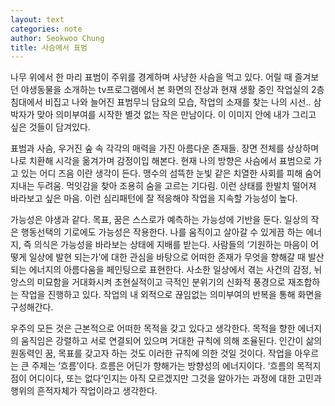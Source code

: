 ```yaml
---
layout: text
categories: note
author: Seokwoo Chung
title: 사슴에서 표범
---
```


나무 위에서 한 마리 표범이 주위를 경계하며 사냥한 사슴을 먹고 있다. 어릴 때 즐겨보던 야생동물을 소개하는 tv프로그램에서 본 화면의 잔상과 현재 생활 중인 작업실의 2층 침대에서 비집고 나와 늘어진 표범무늬 담요의 모습, 작업의 소재를 찾는 나의 시선.. 삼박자가 맞아 의미부여를 시작한 별것 없는 작은 만남이다. 이 이미지 안에 내가 그리고 싶은 것들이 담겨있다. 

표범과 사슴, 우거진 숲 속 각각의 매력을 가진 아름다운 존재들. 장면 전체를 상상하며 나로 치환해 시각을 옮겨가며 감정이입 해본다. 현재 나의 방향은 사슴에서 표범으로 가고 있는 어디 즈음 이란 생각이 든다. 맹수의 섬뜩한 눈빛 같은 치열한 사회를 피해 숨어 지내는 두려움. 먹잇감을 찾아 조용히 숨을 고르는 기다림. 이런 상태를 한발치 떨어져 바라보고 싶은 마음. 이런 심리패턴에 잘 적응해야 작업을 지속할 가능성이 높다.
 
가능성은 야생과 같다. 목표, 꿈은 스스로가 예측하는 가능성에 기반을 둔다. 일상의 작은 행동선택의 기로에도 가능성은 작용한다. 나를 움직이고 살아갈 수 있게끔 하는 에너지, 즉 의식은 가능성을 바라보는 상태에 지배를 받는다.
사람들의 ‘기원하는 마음이 어떻게 일상에 발현 되는가’에 대한 관심을 바탕으로 어떠한 존재가 무엇을 향해갈 때 발산되는 에너지의 아름다움을 페인팅으로 표현한다.
사소한 일상에서 겪는 사건의 감정, 뉘앙스의 미묘함을 거대화시켜 초현실적이고 극적인 분위기의 신화적 풍경으로 재조합하는 작업을 진행하고 있다. 작업의 내 외적으로 끊임없는 의미부여의 반복을 통해 화면을 구성해간다.

우주의 모든 것은 근본적으로 어떠한 목적을 갖고 있다고 생각한다. 목적을 향한 에너지의 움직임은 강렬하고 서로 연결되어 있으며 거대한 규칙에 의해 조율된다. 인간이 삶의 원동력인 꿈, 목표를 갖고자 하는 것도 이러한 규칙에 의한 것일 것이다. 작업을 아우르는 큰 주제는 ‘흐름’이다. 흐름은 어딘가 향해가는 방향성의 에너지이다. ‘흐름의 목적지점이 어디이다, 또는 없다’인지는 아직 모르겠지만 그것을 알아가는 과정에 대한 고민과 행위의 흔적자체가 작업이라고 생각한다.
